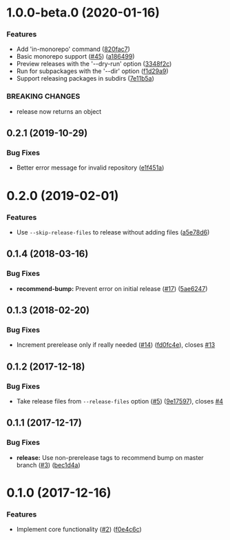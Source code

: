 <a name="1.0.0-beta.0"></a>
# 1.0.0-beta.0 (2020-01-16)


### Features

* Add 'in-monorepo' command ([820fac7](https://github.com/ls-age/bump-version/commits/820fac7))
* Basic monorepo support ([#45](https://github.com/ls-age/bump-version/issues/45)) ([a186499](https://github.com/ls-age/bump-version/commits/a186499))
* Preview releases with the '--dry-run' option ([3348f2c](https://github.com/ls-age/bump-version/commits/3348f2c))
* Run for subpackages with the '--dir' option ([f1d29a9](https://github.com/ls-age/bump-version/commits/f1d29a9))
* Support releasing packages in subdirs ([7e11b5a](https://github.com/ls-age/bump-version/commits/7e11b5a))


### BREAKING CHANGES

* release now returns an object




<a name="0.2.1"></a>
## 0.2.1 (2019-10-29)


### Bug Fixes

* Better error message for invalid repository ([e1f451a](https://github.com/ls-age/bump-version/commits/e1f451a))




<a name="0.2.0"></a>
# 0.2.0 (2019-02-01)


### Features

* Use `--skip-release-files` to release without adding files ([a5e78d6](https://github.com/ls-age/bump-version/commits/a5e78d6))




<a name="0.1.4"></a>
## 0.1.4 (2018-03-16)


### Bug Fixes

* **recommend-bump:** Prevent error on initial release ([#17](https://github.com/ls-age/bump-version/issues/17)) ([5ae6247](https://github.com/ls-age/bump-version/commits/5ae6247))




<a name="0.1.3"></a>
## 0.1.3 (2018-02-20)


### Bug Fixes

* Increment prerelease only if really needed ([#14](https://github.com/ls-age/bump-version/issues/14)) ([fd0fc4e](https://github.com/ls-age/bump-version/commits/fd0fc4e)), closes [#13](https://github.com/ls-age/bump-version/issues/13)




<a name="0.1.2"></a>
## 0.1.2 (2017-12-18)


### Bug Fixes

* Take release files from `--release-files` option ([#5](https://github.com/ls-age/bump-version/issues/5)) ([9e17597](https://github.com/ls-age/bump-version/commits/9e17597)), closes [#4](https://github.com/ls-age/bump-version/issues/4)




<a name="0.1.1"></a>
## 0.1.1 (2017-12-17)


### Bug Fixes

* **release:** Use non-prerelease tags to recommend bump on master branch ([#3](https://github.com/ls-age/bump-version/issues/3)) ([bec1d4a](https://github.com/ls-age/bump-version/commits/bec1d4a))




<a name="0.1.0"></a>
# 0.1.0 (2017-12-16)


### Features

* Implement core functionality ([#2](https://github.com/ls-age/bump-version/issues/2)) ([f0e4c6c](https://github.com/ls-age/bump-version/commits/f0e4c6c))



